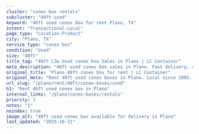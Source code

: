 ```yaml
---
cluster: "conex box rentals"
subcluster: "40ft used"
keyword: "40ft used conex box for rent Plano, TX"
intent: "Transactional-Local"
page_type: "Location-Product"
city: "Plano, TX"
service_type: "conex box"
condition: "Used"
size: "40ft"
title_tag: "40ft L3w Used conex box Sales in Plano | LC Container"
meta_description: "40ft used conex box sales in Plano. Fast delivery, competitive pricing. Serving conex boxes area. Quote ID: H9B. Call (214) 524-4168 for your free quote today."
original_title: "Plano 40ft conex box for rent | LC Container"
original_meta: "Rent 40ft used conex boxes in Plano. Local since 2003. Flexible rental terms. Same-week delivery available. Get your free quote — call (214) 524-4168 today."
url_slug: "/plano/rent/40ft/conex-boxes/used"
h1: "Rent 40ft used conex box in Plano"
internal_links: "/plano/conex-boxes/rentals"
priority: 3
notes: "1"
noindex: true
image_alt: "40ft used conex box available for delivery in Plano"
last_updated: "2025-10-21"
---
```


<!-- TODO: Add unique city/inventory copy, images, and internal links here. -->
